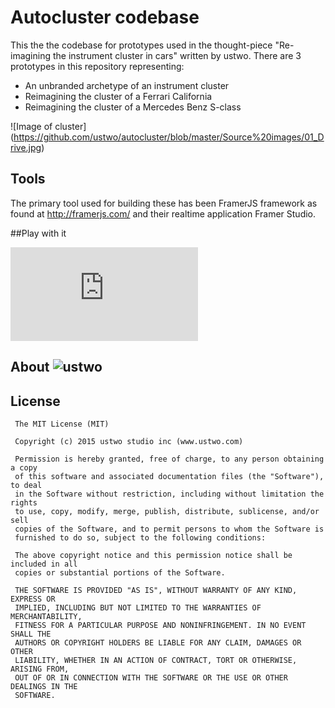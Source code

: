 # Autocluster codebase
This the the codebase for prototypes used in the thought-piece "Re-imagining the instrument cluster in cars" written by ustwo. 
There are 3 prototypes in this repository representing:
* An unbranded archetype of an instrument cluster
* Reimagining the cluster of a Ferrari California
* Reimagining the cluster of a Mercedes Benz S-class 

![Image of cluster]
(https://github.com/ustwo/autocluster/blob/master/Source%20images/01_Drive.jpg)


## Tools
The primary tool used for building these has been FramerJS framework as found at http://framerjs.com/ and their realtime application Framer Studio.

##Play with it
<iframe src="http://trials.wormholevision.org/" frameborder="0"></iframe>

## About ![ustwo](https://media.licdn.com/media/p/4/005/02e/351/2f4017d.png)


## License

     The MIT License (MIT)  
      
     Copyright (c) 2015 ustwo studio inc (www.ustwo.com)  
      
     Permission is hereby granted, free of charge, to any person obtaining a copy
     of this software and associated documentation files (the "Software"), to deal
     in the Software without restriction, including without limitation the rights
     to use, copy, modify, merge, publish, distribute, sublicense, and/or sell
     copies of the Software, and to permit persons to whom the Software is
     furnished to do so, subject to the following conditions:  
     
     The above copyright notice and this permission notice shall be included in all
     copies or substantial portions of the Software.  
      
     THE SOFTWARE IS PROVIDED "AS IS", WITHOUT WARRANTY OF ANY KIND, EXPRESS OR
     IMPLIED, INCLUDING BUT NOT LIMITED TO THE WARRANTIES OF MERCHANTABILITY,
     FITNESS FOR A PARTICULAR PURPOSE AND NONINFRINGEMENT. IN NO EVENT SHALL THE
     AUTHORS OR COPYRIGHT HOLDERS BE LIABLE FOR ANY CLAIM, DAMAGES OR OTHER
     LIABILITY, WHETHER IN AN ACTION OF CONTRACT, TORT OR OTHERWISE, ARISING FROM,
     OUT OF OR IN CONNECTION WITH THE SOFTWARE OR THE USE OR OTHER DEALINGS IN THE
     SOFTWARE.  
